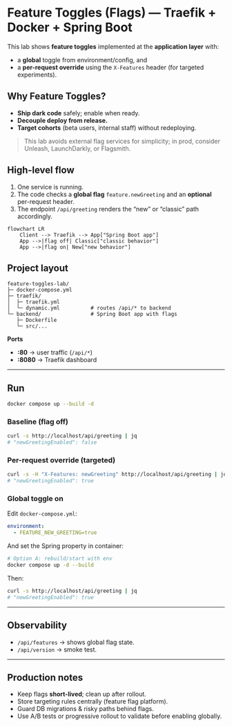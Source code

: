 # Feature Toggles (Flags) — Traefik + Docker + Spring Boot

This lab shows **feature toggles** implemented at the **application layer** with:
- a **global** toggle from environment/config, and
- a **per-request override** using the `X-Features` header (for targeted experiments).

## Why Feature Toggles?

- **Ship dark code** safely; enable when ready.
- **Decouple deploy from release.**
- **Target cohorts** (beta users, internal staff) without redeploying.

> This lab avoids external flag services for simplicity; in prod, consider Unleash, LaunchDarkly, or Flagsmith.

## High-level flow

1) One service is running.
2) The code checks a **global flag** `feature.newGreeting` and an **optional** per-request header.
3) The endpoint `/api/greeting` renders the “new” or “classic” path accordingly.

```mermaid
flowchart LR
    Client --> Traefik --> App["Spring Boot app"]
    App -->|flag off| Classic["classic behavior"]
    App -->|flag on| New["new behavior"]
```

## Project layout

```
feature-toggles-lab/
├─ docker-compose.yml
├─ traefik/
│  ├─ traefik.yml
│  └─ dynamic.yml          # routes /api/* to backend
└─ backend/                # Spring Boot app with flags
   ├─ Dockerfile
   └─ src/...
```

**Ports**
- **:80** → user traffic (`/api/*`)
- **:8080** → Traefik dashboard

---

## Run

```bash
docker compose up --build -d
```

### Baseline (flag off)
```bash
curl -s http://localhost/api/greeting | jq
# "newGreetingEnabled": false
```

### Per-request override (targeted)
```bash
curl -s -H "X-Features: newGreeting" http://localhost/api/greeting | jq
# "newGreetingEnabled": true
```

### Global toggle on
Edit `docker-compose.yml`:
```yaml
environment:
  - FEATURE_NEW_GREETING=true
```
And set the Spring property in container:
```bash
# Option A: rebuild/start with env
docker compose up -d --build
```
Then:
```bash
curl -s http://localhost/api/greeting | jq
# "newGreetingEnabled": true
```

---

## Observability

- `/api/features` → shows global flag state.
- `/api/version` → smoke test.

---

## Production notes

- Keep flags **short-lived**; clean up after rollout.
- Store targeting rules centrally (feature flag platform).
- Guard DB migrations & risky paths behind flags.
- Use A/B tests or progressive rollout to validate before enabling globally.
